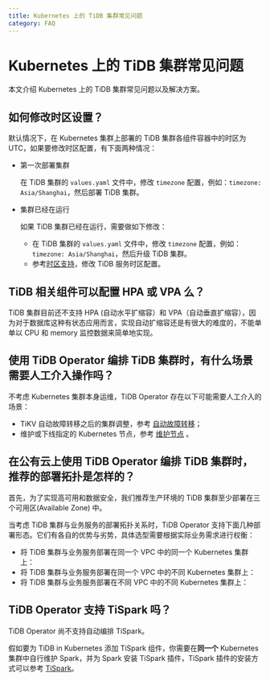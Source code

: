 ```yaml
---
title: Kubernetes 上的 TiDB 集群常见问题
category: FAQ
---
```


# Kubernetes 上的 TiDB 集群常见问题

本文介绍 Kubernetes 上的 TiDB 集群常见问题以及解决方案。

## 如何修改时区设置？

默认情况下，在 Kubernetes 集群上部署的 TiDB 集群各组件容器中的时区为 UTC，如果要修改时区配置，有下面两种情况：

* 第一次部署集群

    在 TiDB 集群的 `values.yaml` 文件中，修改 `timezone` 配置，例如：`timezone: Asia/Shanghai`，然后部署 TiDB 集群。

* 集群已经在运行

    如果 TiDB 集群已经在运行，需要做如下修改：

    * 在 TiDB 集群的 `values.yaml` 文件中，修改 `timezone` 配置，例如：`timezone: Asia/Shanghai`，然后升级 TiDB 集群。
    * 参考[时区支持](/how-to/configure/time-zone.md)，修改 TiDB 服务时区配置。

## TiDB 相关组件可以配置 HPA 或 VPA 么？

TiDB 集群目前还不支持 HPA (自动水平扩缩容）和 VPA（自动垂直扩缩容），因为对于数据库这种有状态应用而言，实现自动扩缩容还是有很大的难度的，不能单单以 CPU 和 memory 监控数据来简单地实现。

## 使用 TiDB Operator 编排 TiDB 集群时，有什么场景需要人工介入操作吗？

不考虑 Kubernetes 集群本身运维，TiDB Operator 存在以下可能需要人工介入的场景：

* TiKV 自动故障转移之后的集群调整，参考 [自动故障转移](/how-to/maintain/tidb-in-kubernetes/auto-failover.md)；
* 维护或下线指定的 Kubernetes 节点，参考 [维护节点](/how-to/maintain/tidb-in-kubernetes/tidb-node.md) 。

## 在公有云上使用 TiDB Operator 编排 TiDB 集群时，推荐的部署拓扑是怎样的？

首先，为了实现高可用和数据安全，我们推荐生产环境的 TiDB 集群至少部署在三个可用区(Available Zone) 中。

当考虑 TiDB 集群与业务服务的部署拓扑关系时，TiDB Operator 支持下面几种部署形态。它们有各自的优势与劣势，具体选型需要根据实际业务需求进行权衡：

* 将 TiDB 集群与业务服务部署在同一个 VPC 中的同一个 Kubernetes 集群上：
* 将 TiDB 集群与业务服务部署在同一个 VPC 中的不同 Kubernetes 集群上：
* 将 TiDB 集群与业务服务部署在不同 VPC 中的不同 Kubernetes 集群上：

## TiDB Operator 支持 TiSpark 吗？

TiDB Operator 尚不支持自动编排 TiSpark。

假如要为 TiDB in Kubernetes 添加 TiSpark 组件，你需要在**同一个** Kubernetes 集群中自行维护 Spark，并为 Spark 安装 TiSpark 插件，TiSpark 插件的安装方式可以参考 [TiSpark](/tispark/tispark-user-guide_v1.x.md#已有-Spark-集群的部署方式)。
